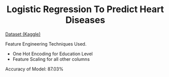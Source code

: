 <h1 align='center'>
  Logistic Regression To Predict Heart Diseases
</h1>

<a href='https://www.kaggle.com/dileep070/heart-disease-prediction-using-logistic-regression' target='_blank'>Dataset (Kaggle)</a>

<p>Feature Engineering Techniques Used.</p>
<ul>
  <li>One Hot Encoding for Education Level</li>
  <li>Feature Scaling for all other columns</li>
</ul>

<p>Accuracy of Model: 87.03%</p>
